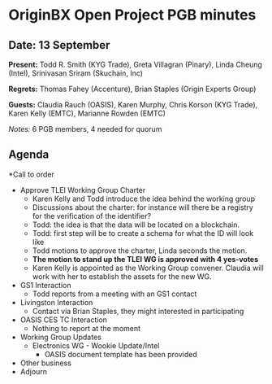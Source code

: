 # OriginBX Open Project PGB minutes

## Date: 13 September

**Present:** Todd R. Smith (KYG Trade), Greta Villagran (Pinary), Linda Cheung (Intel), Srinivasan Sriram (Skuchain, Inc)

**Regrets:** Thomas Fahey (Accenture), Brian Staples (Origin Experts Group)

**Guests:** Claudia Rauch (OASIS), Karen Murphy, Chris Korson (KYG Trade), Karen Kelly (EMTC), Marianne Rowden (EMTC)

_Notes:_ 6 PGB members, 4 needed for quorum

## Agenda

*Call to order
* Approve TLEI Working Group Charter 
  * Karen Kelly and Todd introduce the idea behind the working group
  * Discussions about the charter: for instance will there be a registry for the verification of the identifier? 
  * Todd: the idea is that the data will be located on a blockchain.
  * Todd: first step will be to create a schema for what the ID will look like
  * Todd motions to approve the charter, Linda seconds the motion. 
  * **The motion to stand up the TLEI WG is approved with 4 yes-votes**
  * Karen Kelly is appointed as the Working Group convener. Claudia will work with her to establish the assets for the new WG.
* GS1 Interaction
  * Todd reports from a meeting with an GS1 contact
* Livingston Interaction
  * Contact via Brian Staples, they might interested in participating
* OASIS CES TC Interaction
  * Nothing to report at the moment
* Working Group Updates
  * Electronics WG - Wookie Update/Intel
    * OASIS document template has been provided
* Other business
* Adjourn

